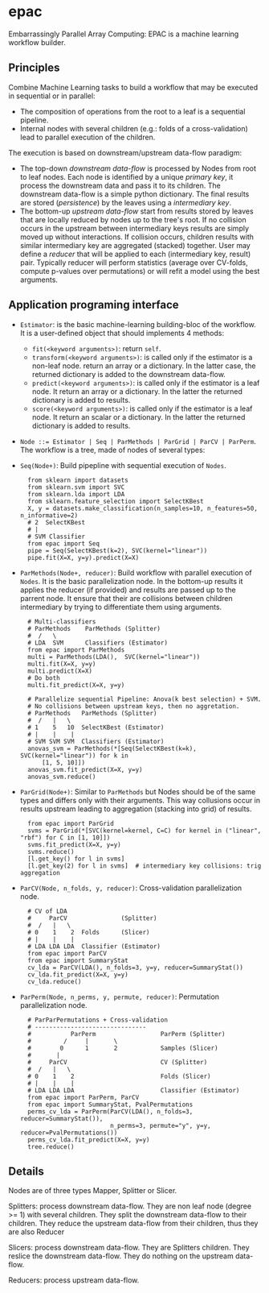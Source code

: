 epac
====

Embarrassingly Parallel Array Computing: EPAC is a machine learning workflow
builder.

Principles
----------

Combine Machine Learning tasks to build a workflow that may be executed in
sequential or in parallel:
- The composition of operations from the root to a leaf is a sequential pipeline.
- Internal nodes with several children (e.g.: folds of a cross-validation) lead
  to parallel execution of the children.

The execution is based on downstream/upstream data-flow paradigm:
- The top-down *downstream data-flow* is processed by Nodes from root to leaf nodes.
  Each node is identified by a unique *primary key*, it process the downstream
  data and pass it to its children. The downstream data-flow is a simple python
  dictionary. The final results are stored (*persistence*) by the leaves using a
  *intermediary key*.
- The bottom-up *upstream data-flow* start from results stored by leaves that 
  are locally reduced by nodes up to the tree's root. If no collision occurs
  in the upstream between intermediary keys results are simply moved up without
  interactions. If collision occurs, children results with similar intermediary key
  are aggregated (stacked) together. User may define a *reducer* that will be 
  applied to each (intermediary key, result) pair. Typically reducer will perform
  statistics (average over CV-folds, compute p-values over permutations) or will
  refit a model using the best arguments.


Application programing interface
--------------------------------

- `Estimator`: is the basic machine-learning building-bloc of the workflow. It is
   a user-defined object that should implements 4 methods:
  - `fit(<keyword arguments>)`: return `self`.
  - `transform(<keyword arguments>)`: is called only if the estimator is a non-leaf node.
     return an array or a dictionary. In the latter case, the returned dictionary
     is added to the downstream data-flow.
  - `predict(<keyword arguments>)`: is called only if the estimator is a leaf node. It return an 
     array or a dictionary. In the latter the returned dictionary is added to 
     results.
  - `score(<keyword arguments>)`: is called only if the estimator is a leaf node. It return an 
     scalar or a dictionary. In the latter the returned dictionary is added to 
     results.
- `Node ::= Estimator | Seq | ParMethods | ParGrid | ParCV | ParPerm`. The workflow
   is a tree, made of nodes of several types:
- `Seq(Node+)`: Build pipepline with sequential execution of `Nodes`.

        from sklearn import datasets
        from sklearn.svm import SVC
        from sklearn.lda import LDA
        from sklearn.feature_selection import SelectKBest
        X, y = datasets.make_classification(n_samples=10, n_features=50, n_informative=2)
        # 2  SelectKBest
        # |
        # SVM Classifier
        from epac import Seq
        pipe = Seq(SelectKBest(k=2), SVC(kernel="linear"))
        pipe.fit(X=X, y=y).predict(X=X)

- `ParMethods(Node+, reducer)`: Build workflow with parallel execution of `Nodes`.
   It is the basic parallelization node. In the bottom-up results it applies the
   reducer (if provided) and results are passed up to the parrent node. It ensure
   that their are collisions between children intermediary by trying to differentiate
   them using arguments.

        # Multi-classifiers
        # ParMethods    ParMethods (Splitter)
        #  /   \
        # LDA  SVM      Classifiers (Estimator)
        from epac import ParMethods
        multi = ParMethods(LDA(),  SVC(kernel="linear"))
        multi.fit(X=X, y=y)
        multi.predict(X=X)
        # Do both
        multi.fit_predict(X=X, y=y)

        # Parallelize sequential Pipeline: Anova(k best selection) + SVM.
        # No collisions between upstream keys, then no aggretation.
        # ParMethods   ParMethods (Splitter)
        #  /   |   \
        # 1    5   10  SelectKBest (Estimator)
        # |    |    |
        # SVM SVM SVM  Classifiers (Estimator)
        anovas_svm = ParMethods(*[Seq(SelectKBest(k=k), SVC(kernel="linear")) for k in 
            [1, 5, 10]])
        anovas_svm.fit_predict(X=X, y=y)
        anovas_svm.reduce()

- `ParGrid(Node+)`: Similar to `ParMethods` but Nodes should be of the same types
   and differs only with their arguments. This way collusions occur in results
   upstream leading to aggregation (stacking into grid) of results.

        from epac import ParGrid
        svms = ParGrid(*[SVC(kernel=kernel, C=C) for kernel in ("linear", "rbf") for C in [1, 10]])
        svms.fit_predict(X=X, y=y)
        svms.reduce()
        [l.get_key() for l in svms]
        [l.get_key(2) for l in svms]  # intermediary key collisions: trig aggregation

- `ParCV(Node, n_folds, y, reducer)`: Cross-validation parallelization node.

        # CV of LDA
        #     ParCV               (Splitter)
        #  /   |   \
        # 0    1    2  Folds      (Slicer)
        # |    |    |
        # LDA LDA LDA  Classifier (Estimator)
        from epac import ParCV
        from epac import SummaryStat
        cv_lda = ParCV(LDA(), n_folds=3, y=y, reducer=SummaryStat())
        cv_lda.fit_predict(X=X, y=y)
        cv_lda.reduce()

- `ParPerm(Node, n_perms, y, permute, reducer)`:  Permutation parallelization node.

        # ParParPermutations + Cross-validation
        # -------------------------------
        #           ParPerm                  ParPerm (Splitter)
        #         /     |       \
        #        0      1       2            Samples (Slicer)
        #       |
        #     ParCV                          CV (Splitter)
        #  /   |   \
        # 0    1    2                        Folds (Slicer)
        # |    |    |
        # LDA LDA LDA                        Classifier (Estimator)
        from epac import ParPerm, ParCV
        from epac import SummaryStat, PvalPermutations
        perms_cv_lda = ParPerm(ParCV(LDA(), n_folds=3, reducer=SummaryStat()),
                               n_perms=3, permute="y", y=y, reducer=PvalPermutations())
        perms_cv_lda.fit_predict(X=X, y=y)
        tree.reduce()

Details
-------

Nodes are of three types Mapper, Splitter or Slicer.

Splitters: process downstream data-flow.
They are non leaf node  (degree >= 1) with several children.
They split the downstream data-flow to their children.
They reduce the upstream data-flow from their children, thus they are
also Reducer

Slicers: process downstream data-flow.
They are Splitters children.
They reslice the downstream data-flow.
They do nothing on the upstream data-flow.

Reducers: process upstream data-flow.
